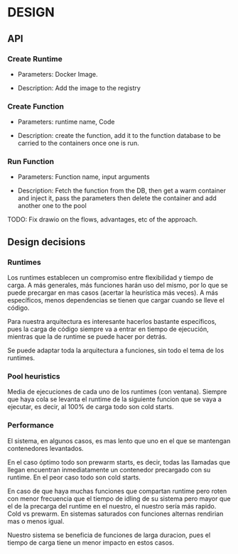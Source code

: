 # DESIGN

## API

### Create Runtime

* Parameters: Docker Image.

* Description: Add the image to the registry

### Create Function

* Parameters: runtime name, Code

* Description: create the function, add it to the function database to be carried to the containers once one is run.

### Run Function

* Parameters: Function name, input arguments

* Description: Fetch the function from the DB, then get a warm container and inject it, pass the parameters then delete the container and add another one to the pool

TODO: Fix drawio on the flows, advantages, etc of the approach.

## Design decisions

### Runtimes

Los runtimes establecen un compromiso entre flexibilidad y tiempo de carga. A más generales, más funciones harán uso del mismo, por lo que se puede precargar en mas casos (acertar la heurística más veces). A más específicos, menos dependencias se tienen que cargar cuando se lleve el código.

Para nuestra arquitectura es interesante hacerlos bastante específicos, pues la carga de código siempre va a entrar en tiempo de ejecución, mientras que la de runtime se puede hacer por detrás.

Se puede adaptar toda la arquitectura a funciones, sin todo el tema de los runtimes.

### Pool heuristics

Media de ejecuciones de cada uno de los runtimes (con ventana). Siempre que haya cola se levanta el runtime de la siguiente funcion que se vaya a ejecutar, es decir, al 100% de carga todo son cold starts.

### Performance

El sistema, en algunos casos, es mas lento que uno en el que se mantengan contenedores levantados. 

En el caso óptimo todo son prewarm starts, es decir, todas las llamadas que llegan encuentran inmediatamente un contenedor precargado con su runtime. En el peor caso todo son cold starts.

En caso de que haya muchas funciones que compartan runtime pero roten con menor frecuencia que el tiempo de idling de su sistema pero mayor que el de la precarga del runtime en el nuestro, el nuestro sería más rapido. Cold vs prewarm. En sistemas saturados con funciones alternas rendirian mas o menos igual.

Nuestro sistema se beneficia de funciones de larga duracion, pues el tiempo de carga tiene un menor impacto en estos casos.

